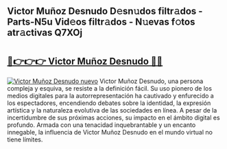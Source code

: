 ## Victor Muñoz Desnudo D𝚎sn𝚞dos filtr𝚊dos - Parts-N5u Vid𝚎os filtr𝚊dos - N𝚞evas f𝚘tos atr𝚊ctivas Q7XOj

# <h2><a href="http://mb3047.tromn.icu/?c=Victor+Mu%c3%b1oz+Desnudo">🔗👉👉👉 Victor Muñoz Desnudo 🔗🔗</a></h2>

[![Victor Muñoz Desnudo nuevo](https://i.imgur.com/pEAQMta.gif)](http://mb3047.tromn.icu/?c=Victor+Mu%c3%b1oz+Desnudo)
Victor Muñoz Desnudo, una persona compleja y esquiva, se resiste a la definición fácil. Su uso pionero de los medios digitales para la autorrepresentación ha cautivado y enfurecido a los espectadores, encendiendo debates sobre la identidad, la expresión artística y la naturaleza evolutiva de las sociedades en línea. A pesar de la incertidumbre de sus próximas acciones, su impacto en el ámbito digital es profundo. Armada con una tenacidad inquebrantable y un encanto innegable, la influencia de Victor Muñoz Desnudo en el mundo virtual no tiene límites.

